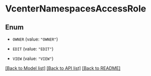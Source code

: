 # VcenterNamespacesAccessRole

## Enum


* `OWNER` (value: `"OWNER"`)

* `EDIT` (value: `"EDIT"`)

* `VIEW` (value: `"VIEW"`)


[[Back to Model list]](../README.md#documentation-for-models) [[Back to API list]](../README.md#documentation-for-api-endpoints) [[Back to README]](../README.md)


